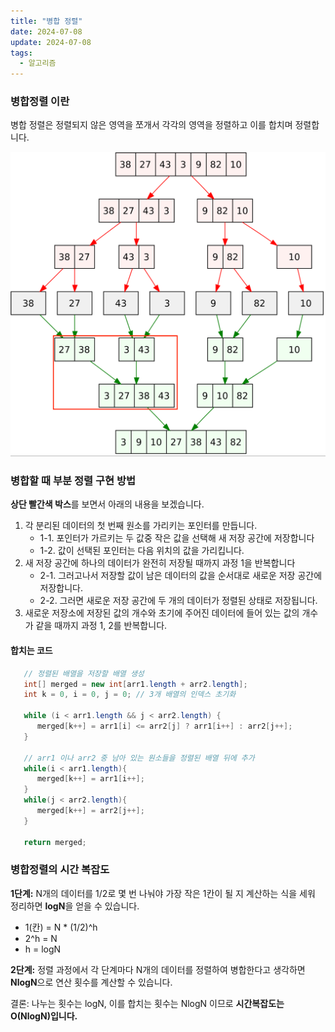 ```yaml
---
title: "병합 정렬"
date: 2024-07-08
update: 2024-07-08
tags:
  - 알고리즘
---
```


### 병합정렬 이란
병합 정렬은 정렬되지 않은 영역을 쪼개서 각각의 영역을 정렬하고 이를 합치며 정렬합니다.

![](img.png)

### 병합할 때 부분 정렬 구현 방법

**상단 빨간색 박스**를 보면서 아래의 내용을 보겠습니다.

1. 각 분리된 데이터의 첫 번째 원소를 가리키는 포인터를 만듭니다.
    - 1-1. 포인터가 가르키는 두 값중 작은 값을 선택해 새 저장 공간에 저장합니다
    - 1-2. 값이 선택된 포인터는 다음 위치의 값을 가리킵니다.
2. 새 저장 공간에 하나의 데이터가 완전히 저장될 때까지 과정 1을 반복합니다
    - 2-1. 그러고나서 저장할 값이 남은 데이터의 값을 순서대로 새로운 저장 공간에 저장합니다.
    - 2-2. 그러면 새로운 저장 공간에 두 개의 데이터가 정렬된 상태로 저장됩니다.
3. 새로운 저장소에 저장된 값의 개수와 초기에 주어진 데이터에 들어 있는 값의 개수가 같을 때까지 과정 1, 2를 반복합니다.

#### 합치는 코드

```java
   // 정렬된 배열을 저장할 배열 생성
   int[] merged = new int[arr1.length + arr2.length];
   int k = 0, i = 0, j = 0; // 3개 배열의 인덱스 초기화
   
   while (i < arr1.length && j < arr2.length) {
      merged[k++] = arr1[i] <= arr2[j] ? arr1[i++] : arr2[j++];
   }
   
   // arr1 이나 arr2 중 남아 있는 원소들을 정렬된 배열 뒤에 추가
   while(i < arr1.length){
      merged[k++] = arr1[i++];
   }
   while(j < arr2.length){
      merged[k++] = arr2[j++];
   }
   
   return merged;
```

### 병합정렬의 시간 복잡도

**1단계:** N개의 데이터를 1/2로 몇 번 나눠야 가장 작은 1칸이 될 지 계산하는 식을 세워 정리하면 **logN**을 얻을 수 있습니다.

- 1(칸) = N * (1/2)^h
- 2^h = N
- h = logN

**2단계:** 정렬 과정에서 각 단계마다 N개의 데이터를 정렬하여 병합한다고 생각하면 **NlogN**으로 연산 횟수를 계산할 수 있습니다.

결론: 나누는 횟수는 logN, 이를 합치는 횟수는 NlogN 이므로 **시간복잡도는 O(NlogN)입니다.**